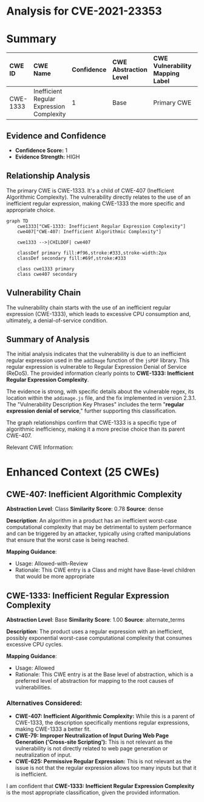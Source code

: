 # Analysis for CVE-2021-23353

# Summary
| CWE ID    | CWE Name                                                                         | Confidence | CWE Abstraction Level | CWE Vulnerability Mapping Label | CWE-Vulnerability Mapping Notes |
| :-------- | :------------------------------------------------------------------------------- | :--------- | :-------------------- | :------------------------------ | :------------------------------ |
| CWE-1333  | Inefficient Regular Expression Complexity                                        | 1          | Base                  | Primary CWE                     | Allowed                       |

## Evidence and Confidence

*   **Confidence Score:** 1
*   **Evidence Strength:** HIGH

## Relationship Analysis
The primary CWE is CWE-1333. It's a child of CWE-407 (Inefficient Algorithmic Complexity). The vulnerability directly relates to the use of an inefficient regular expression, making CWE-1333 the more specific and appropriate choice.

```mermaid
graph TD
    cwe1333["CWE-1333: Inefficient Regular Expression Complexity"]
    cwe407["CWE-407: Inefficient Algorithmic Complexity"]
    
    cwe1333 -->|CHILDOF| cwe407
    
    classDef primary fill:#f96,stroke:#333,stroke-width:2px
    classDef secondary fill:#69f,stroke:#333
    
    class cwe1333 primary
    class cwe407 secondary
```

## Vulnerability Chain
The vulnerability chain starts with the use of an inefficient regular expression (CWE-1333), which leads to excessive CPU consumption and, ultimately, a denial-of-service condition.

## Summary of Analysis
The initial analysis indicates that the vulnerability is due to an inefficient regular expression used in the `addImage` function of the `jsPDF` library. This regular expression is vulnerable to Regular Expression Denial of Service (ReDoS). The provided information clearly points to **CWE-1333: Inefficient Regular Expression Complexity**.

The evidence is strong, with specific details about the vulnerable regex, its location within the `addimage.js` file, and the fix implemented in version 2.3.1. The "Vulnerability Description Key Phrases" includes the term "**regular expression denial of service**," further supporting this classification.

The graph relationships confirm that CWE-1333 is a specific type of algorithmic inefficiency, making it a more precise choice than its parent CWE-407.

Relevant CWE Information:

# Enhanced Context (25 CWEs)

## CWE-407: Inefficient Algorithmic Complexity
**Abstraction Level**: Class
**Similarity Score**: 0.78
**Source**: dense

**Description**:
An algorithm in a product has an inefficient worst-case computational complexity that may be detrimental to system performance and can be triggered by an attacker, typically using crafted manipulations that ensure that the worst case is being reached.

**Mapping Guidance**:
- Usage: Allowed-with-Review
- Rationale: This CWE entry is a Class and might have Base-level children that would be more appropriate

## CWE-1333: Inefficient Regular Expression Complexity
**Abstraction Level**: Base
**Similarity Score**: 1.00
**Source**: alternate_terms

**Description**:
The product uses a regular expression with an inefficient, possibly exponential worst-case computational complexity that consumes excessive CPU cycles.

**Mapping Guidance**:
- Usage: Allowed
- Rationale: This CWE entry is at the Base level of abstraction, which is a preferred level of abstraction for mapping to the root causes of vulnerabilities.

### Alternatives Considered:

*   **CWE-407: Inefficient Algorithmic Complexity:** While this is a parent of CWE-1333, the description specifically mentions regular expressions, making CWE-1333 a better fit.
*   **CWE-79: Improper Neutralization of Input During Web Page Generation ('Cross-site Scripting'):** This is not relevant as the vulnerability is not directly related to web page generation or neutralization of input.
*   **CWE-625: Permissive Regular Expression:** This is not relevant as the issue is not that the regular expression allows too many inputs but that it is inefficient.

I am confident that **CWE-1333: Inefficient Regular Expression Complexity** is the most appropriate classification, given the provided information.